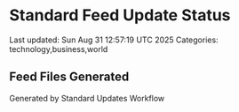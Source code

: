 # Standard Feed Update Status
Last updated: Sun Aug 31 12:57:19 UTC 2025
Categories: technology,business,world

## Feed Files Generated

Generated by Standard Updates Workflow

